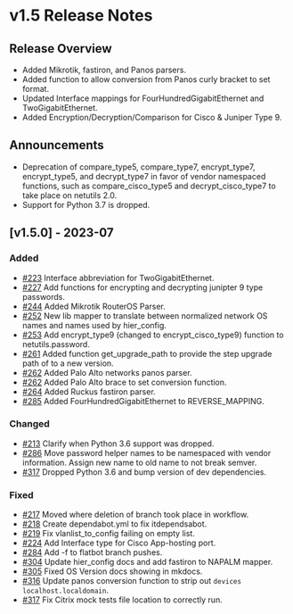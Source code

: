 # v1.5 Release Notes

## Release Overview

- Added Mikrotik, fastiron, and Panos parsers.
- Added function to allow conversion from Panos curly bracket to set format.
- Updated Interface mappings for FourHundredGigabitEthernet and TwoGigabitEthernet.
- Added Encryption/Decryption/Comparison for Cisco & Juniper Type 9.

## Announcements

- Deprecation of compare_type5, compare_type7, encrypt_type7, encrypt_type5, and decrypt_type7 in favor of vendor namespaced functions, such as compare_cisco_type5 and decrypt_cisco_type7 to take place on netutils 2.0.
- Support for Python 3.7 is dropped.

## [v1.5.0] - 2023-07

### Added

- [#223](https://github.com/networktocode/netutils/pull/223) Interface abbreviation for TwoGigabitEthernet.
- [#227](https://github.com/networktocode/netutils/pull/227) Add functions for encrypting and decrypting junipter $9$ type passwords.
- [#244](https://github.com/networktocode/netutils/pull/244) Added Mikrotik RouterOS Parser.
- [#252](https://github.com/networktocode/netutils/pull/252) New lib mapper to translate between normalized network OS names and names used by hier_config.
- [#253](https://github.com/networktocode/netutils/pull/253) Add encrypt_type9 (changed to encrypt_cisco_type9) function to netutils.password.
- [#261](https://github.com/networktocode/netutils/pull/261) Added function get_upgrade_path to provide the step upgrade path of to a new version.
- [#262](https://github.com/networktocode/netutils/pull/262) Added Palo Alto networks panos parser. 
- [#262](https://github.com/networktocode/netutils/pull/262) Added Palo Alto brace to set conversion function. 
- [#264](https://github.com/networktocode/netutils/pull/264) Added Ruckus fastiron parser.
- [#285](https://github.com/networktocode/netutils/pull/285) Added FourHundredGigabitEthernet to REVERSE_MAPPING.

### Changed

- [#213](https://github.com/networktocode/netutils/pull/213) Clarify when Python 3.6 support was dropped.
- [#286](https://github.com/networktocode/netutils/pull/286) Move password helper names to be namespaced with vendor information. Assign new name to old name to not break semver.
- [#317](https://github.com/networktocode/netutils/pull/317) Dropped Python 3.6 and bump version of dev dependencies.


### Fixed

- [#217](https://github.com/networktocode/netutils/pull/217) Moved where deletion of branch took place in workflow.
- [#218](https://github.com/networktocode/netutils/pull/218) Create dependabot.yml to fix itdependsabot.
- [#219](https://github.com/networktocode/netutils/pull/219) Fix vlanlist_to_config failing on empty list.
- [#224](https://github.com/networktocode/netutils/pull/224) Add Interface type for Cisco App-hosting port.
- [#284](https://github.com/networktocode/netutils/pull/284) Add -f to flatbot branch pushes.
- [#304](https://github.com/networktocode/netutils/pull/304) Update hier_config docs and add fastiron to NAPALM mapper.
- [#305](https://github.com/networktocode/netutils/pull/305) Fixed OS Version docs showing in mkdocs.
- [#316](https://github.com/networktocode/netutils/pull/316) Update panos conversion function to strip out `devices localhost.localdomain`.
- [#317](https://github.com/networktocode/netutils/pull/317) Fix Citrix mock tests file location to correctly run.